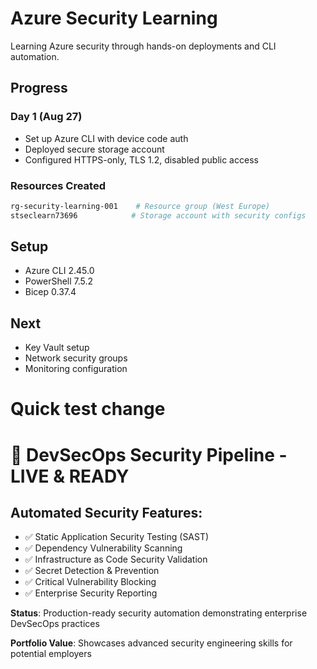 # Azure Security Learning

Learning Azure security through hands-on deployments and CLI automation.

## Progress

### Day 1 (Aug 27)
- Set up Azure CLI with device code auth
- Deployed secure storage account
- Configured HTTPS-only, TLS 1.2, disabled public access

### Resources Created
```bash
rg-security-learning-001    # Resource group (West Europe)
stseclearn73696            # Storage account with security configs
```

## Setup
- Azure CLI 2.45.0
- PowerShell 7.5.2
- Bicep 0.37.4

## Next
- Key Vault setup
- Network security groups
- Monitoring configuration
# Quick test change
# 🚀 DevSecOps Security Pipeline - LIVE & READY
## Automated Security Features:
- ✅ Static Application Security Testing (SAST)
- ✅ Dependency Vulnerability Scanning  
- ✅ Infrastructure as Code Security Validation
- ✅ Secret Detection & Prevention
- ✅ Critical Vulnerability Blocking
- ✅ Enterprise Security Reporting

**Status**: Production-ready security automation demonstrating enterprise DevSecOps practices

**Portfolio Value**: Showcases advanced security engineering skills for potential employers
